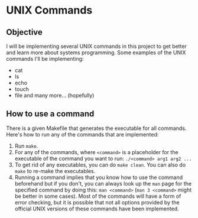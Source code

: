 # UNIX Commands
## Objective
I will be implementing several UNIX commands in this project to get better and learn more about systems programming.
Some examples of the UNIX commands I'll be implementing:
- cat
- ls
- echo
- touch
- file
and many more... (hopefully)

## How to use a command
There is a given Makefile that generates the executable for all commands. Here's how to run any of the commands that are implemented:
1. Run `make`.
2. For any of the commands, where `<command>` is a placeholder for the executable of the command you want to run: `./<command> arg1 arg2 ...`
3. To get rid of any executables, you can do `make clean`. You can also do `make` to re-make the executables.
4. Running a command implies that you know how to use the command beforehand but if you don't, you can always look up the `man` page for the specified command by doing this: `man <command>` (`man 3 <command>` might be better in some cases).
Most of the commands will have a form of error checking, but it is possible that not all options provided by the official UNIX versions of these commands have been implemented.
